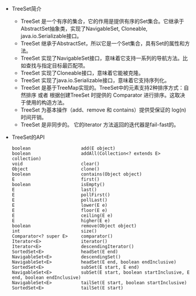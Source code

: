* TreeSet简介
  
  * TreeSet 是一个有序的集合，它的作用是提供有序的Set集合。它继承于AbstractSet抽象类，实现了NavigableSet<E>, Cloneable, java.io.Serializable接口。
  * TreeSet 继承于AbstractSet，所以它是一个Set集合，具有Set的属性和方法。
  * TreeSet 实现了NavigableSet接口，意味着它支持一系列的导航方法。比如查找与指定目标最匹配项。
  * TreeSet 实现了Cloneable接口，意味着它能被克隆。
  * TreeSet 实现了java.io.Serializable接口，意味着它支持序列化。
  * TreeSet 是基于TreeMap实现的。TreeSet中的元素支持2种排序方式：自然排序 或者 根据创建TreeSet 时提供的 Comparator 进行排序。这取决于使用的构造方法。
  * TreeSet 为基本操作（add、remove 和 contains）提供受保证的 log(n) 时间开销。
  * TreeSet 是非同步的。 它的iterator 方法返回的迭代器是fail-fast的。
  
* TreeSet的API
    
    ```
    boolean                   add(E object)
    boolean                   addAll(Collection<? extends E> collection)
    void                      clear()
    Object                    clone()
    boolean                   contains(Object object)
    E                         first()
    boolean                   isEmpty()
    E                         last()
    E                         pollFirst()
    E                         pollLast()
    E                         lower(E e)
    E                         floor(E e)
    E                         ceiling(E e)
    E                         higher(E e)
    boolean                   remove(Object object)
    int                       size()
    Comparator<? super E>     comparator()
    Iterator<E>               iterator()
    Iterator<E>               descendingIterator()
    SortedSet<E>              headSet(E end)
    NavigableSet<E>           descendingSet()
    NavigableSet<E>           headSet(E end, boolean endInclusive)
    SortedSet<E>              subSet(E start, E end)
    NavigableSet<E>           subSet(E start, boolean startInclusive, E end, boolean endInclusive)
    NavigableSet<E>           tailSet(E start, boolean startInclusive)
    SortedSet<E>              tailSet(E start)
    ```
    

